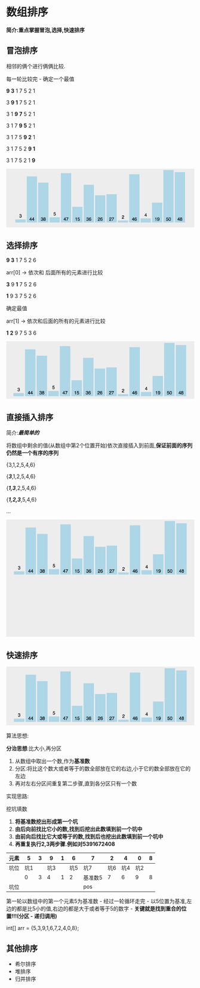 # 数组排序

**简介:重点掌握冒泡,选择,快速排序**

## 冒泡排序

相邻的俩个进行俩俩比较.

每一轮比较完 - 确定一个最值

**9 3** 1 7 5 2 1 

3 **9 1** 7 5 2 1

3 1 **9 7** 5 2 1

3 1 7 **9 5** 2 1

3 1 7 5 **9 2** 1

3 1 7 5 2 **9 1**

3 1 7 5 2 1 **9**

![](imgs/bubble.gif)      



## 选择排序

**9 3** 1 7 5 2 6

arr[0] -> 依次和 后面所有的元素进行比较

**3** 9 **1** 7 5 2 6

**1** 9 3 7 5 2 6

确定最值



arr[1] -> 依次和后面的所有的元素进行比较

**1** **2** 9 7 5 3 6

![](imgs/select.gif) 



## 直接插入排序

简介:***最简单的***

将数组中剩余的值(从数组中第2个位置开始)依次直接插入到前面,**保证前面的序列仍然是一个有序的序列**

{3,1,2,5,4,6}

{***3***,1,2,5,4,6}

{***1,3***,2,5,4,6}

{***1,2,3***,5,4,6}

...

![](imgs/insert.gif)  



## 快速排序

![](imgs/fast.gif) 

算法思想:

**分治思想**:比大小,再分区

1. 从数组中取出一个数,作为**基准数**
2. 分区:将比这个数大或者等于的数全部放在它的右边,小于它的数全部放在它的左边
3. 再对左右分区间重复第二步骤,直到各分区只有一个数



实现思路:

挖坑填数

1. **将基准数挖出形成第一个坑**
2. **由后向前找比它小的数,找到后挖出此数填到前一个坑中**
3. **由前向后找比它大或等于的数,找到后也挖出此数填到前一个坑中**
4. **再重复执行2,3两步骤.例如对5391672408**

| 元素 | 5    | 3    | 9    | 1    | 6    | 7       | 2    | 4    | 0    | 8    |
| ---- | ---- | ---- | ---- | ---- | ---- | ------- | ---- | ---- | ---- | ---- |
| 坑位 | 坑1  |      | 坑3  |      | 坑5  | 坑7     | 坑6  | 坑4  | 坑2  |      |
|      | 0    | 3    | 4    | 1    | 2    | 基准数5 | 7    | 6    | 9    | 8    |
| 坑位 |      |      |      |      |      | pos     |      |      |      |      |

第一轮以数组中的第一个元素5为基准数 - 经过一轮循环走完 - 以5位置为基准,左边的都是比5小的值,右边的都是大于或者等于5的数字 - **关键就是找到重合的位置!!!(分区 - 递归调用)**

int[] arr = {5,3,9,1,6,7,2,4,0,8};



## 其他排序

* 希尔排序
* 堆排序
* 归并排序